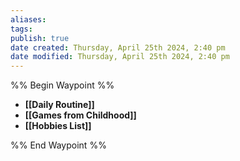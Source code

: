 ```yaml
---
aliases: 
tags: 
publish: true
date created: Thursday, April 25th 2024, 2:40 pm
date modified: Thursday, April 25th 2024, 2:40 pm
---
```

%% Begin Waypoint %%
- **[[Daily Routine]]**
- **[[Games from Childhood]]**
- **[[Hobbies List]]**

%% End Waypoint %%